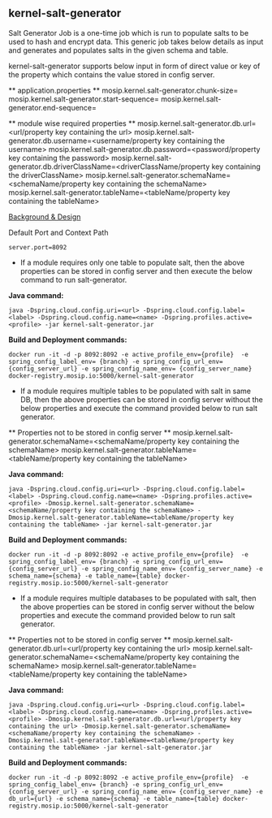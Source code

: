 ## kernel-salt-generator

Salt Generator Job is a one-time job which is run to populate salts to be used to hash and encrypt data. This generic job takes below details as input and generates and populates salts in the given schema and table.

kernel-salt-generator supports below input in form of direct value or key of the property which contains the value stored in config server.

** application.properties **
mosip.kernel.salt-generator.chunk-size=<chunkSize>
mosip.kernel.salt-generator.start-sequence=<startSeq>
mosip.kernel.salt-generator.end-sequence=<endSeq>

** module wise required properties **
mosip.kernel.salt-generator.db.url=<url/property key containing the url>
mosip.kernel.salt-generator.db.username=<username/property key containing the username>
mosip.kernel.salt-generator.db.password=<password/property key containing the password>
mosip.kernel.salt-generator.db.driverClassName=<driverClassName/property key containing the driverClassName>
mosip.kernel.salt-generator.schemaName=<schemaName/property key containing the schemaName>
mosip.kernel.salt-generator.tableName=<tableName/property key containing the tableName>

[Background & Design](../../design/kernel/kernel-salt-generator.md)

Default Port and Context Path

```
server.port=8092
```

* If a module requires only one table to populate salt, then the above properties can be stored in config server and then execute the below command to run salt-generator.

**Java command:**

```
java -Dspring.cloud.config.uri=<url> -Dspring.cloud.config.label=<label> -Dspring.cloud.config.name=<name> -Dspring.profiles.active=<profile> -jar kernel-salt-generator.jar
```

**Build and Deployment commands:**

```
docker run -it -d -p 8092:8092 -e active_profile_env={profile}  -e spring_config_label_env= {branch} -e spring_config_url_env={config_server_url} -e spring_config_name_env= {config_server_name} docker-registry.mosip.io:5000/kernel-salt-generator

```


* If a module requires multiple tables to be populated with salt in same DB, then the above properties can be stored in config server without the below properties and execute the command provided below to run salt generator.

** Properties not to be stored in config server **
mosip.kernel.salt-generator.schemaName=<schemaName/property key containing the schemaName>
mosip.kernel.salt-generator.tableName=<tableName/property key containing the tableName>

**Java command:**

```
java -Dspring.cloud.config.uri=<url> -Dspring.cloud.config.label=<label> -Dspring.cloud.config.name=<name> -Dspring.profiles.active=<profile> -Dmosip.kernel.salt-generator.schemaName=<schemaName/property key containing the schemaName> -Dmosip.kernel.salt-generator.tableName=<tableName/property key containing the tableName> -jar kernel-salt-generator.jar
```

**Build and Deployment commands:**

```
docker run -it -d -p 8092:8092 -e active_profile_env={profile}  -e spring_config_label_env= {branch} -e spring_config_url_env={config_server_url} -e spring_config_name_env= {config_server_name} -e schema_name={schema} -e table_name={table} docker-registry.mosip.io:5000/kernel-salt-generator

```


* If a module requires multiple databases to be populated with salt, then the above properties can be stored in config server without the below properties and execute the command provided below to run salt generator.

** Properties not to be stored in config server **
mosip.kernel.salt-generator.db.url=<url/property key containing the url>
mosip.kernel.salt-generator.schemaName=<schemaName/property key containing the schemaName>
mosip.kernel.salt-generator.tableName=<tableName/property key containing the tableName>

**Java command:**

```
java -Dspring.cloud.config.uri=<url> -Dspring.cloud.config.label=<label> -Dspring.cloud.config.name=<name> -Dspring.profiles.active=<profile> -Dmosip.kernel.salt-generator.db.url=<url/property key containing the url> -Dmosip.kernel.salt-generator.schemaName=<schemaName/property key containing the schemaName> -Dmosip.kernel.salt-generator.tableName=<tableName/property key containing the tableName> -jar kernel-salt-generator.jar
```

**Build and Deployment commands:**

```
docker run -it -d -p 8092:8092 -e active_profile_env={profile}  -e spring_config_label_env= {branch} -e spring_config_url_env={config_server_url} -e spring_config_name_env= {config_server_name} -e db_url={url} -e schema_name={schema} -e table_name={table} docker-registry.mosip.io:5000/kernel-salt-generator

```